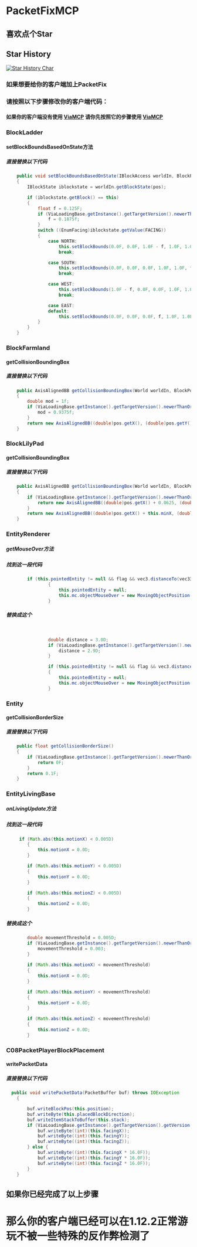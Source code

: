 # PacketFixMCP
## 喜欢点个Star
## Star History

[![Star History Char](https://api.star-history.com/svg?repos=LangYa466/PacketFixMCP&type=Date)](https://star-history.com/#LangYa466/PacketFixMCP&Date&theme=dark)

### 如果想要给你的客户端加上PacketFix
### 请按照以下步骤修改你的客户端代码：
#### 如果你的客户端没有使用 [ViaMCP](https://github.com/ViaVersionMCP/ViaMCP) 请你先按照它的步骤使用 [ViaMCP](https://github.com/ViaVersionMCP/ViaMCP)

### BlockLadder
#### setBlockBoundsBasedOnState方法
##### 直接替换以下代码
```java
    public void setBlockBoundsBasedOnState(IBlockAccess worldIn, BlockPos pos)
    {
        IBlockState iblockstate = worldIn.getBlockState(pos);

        if (iblockstate.getBlock() == this)
        {
            float f = 0.125F;
            if (ViaLoadingBase.getInstance().getTargetVersion().newerThanOrEqualTo(ProtocolVersion.v1_12_2)) {
                f = 0.1875f;
            }
            switch ((EnumFacing)iblockstate.getValue(FACING))
            {
                case NORTH:
                    this.setBlockBounds(0.0F, 0.0F, 1.0F - f, 1.0F, 1.0F, 1.0F);
                    break;

                case SOUTH:
                    this.setBlockBounds(0.0F, 0.0F, 0.0F, 1.0F, 1.0F, f);
                    break;

                case WEST:
                    this.setBlockBounds(1.0F - f, 0.0F, 0.0F, 1.0F, 1.0F, 1.0F);
                    break;

                case EAST:
                default:
                    this.setBlockBounds(0.0F, 0.0F, 0.0F, f, 1.0F, 1.0F);
            }
        }
    }
```


### BlockFarmland
#### getCollisionBoundingBox
##### 直接替换以下代码
```java
    public AxisAlignedBB getCollisionBoundingBox(World worldIn, BlockPos pos, IBlockState state)
    {
        double mod = 1f;
        if (ViaLoadingBase.getInstance().getTargetVersion().newerThanOrEqualTo(ProtocolVersion.v1_12_2)) {
            mod = 0.9375f;
        }
        return new AxisAlignedBB((double)pos.getX(), (double)pos.getY(), (double)pos.getZ(), (double)(pos.getX() + 1), (double)(pos.getY() + mod), (double)(pos.getZ() + 1));
    }
```

### BlockLilyPad
#### getCollisionBoundingBox
##### 直接替换以下代码
```java
    public AxisAlignedBB getCollisionBoundingBox(World worldIn, BlockPos pos, IBlockState state)
    {
        if (ViaLoadingBase.getInstance().getTargetVersion().newerThanOrEqualTo(ProtocolVersion.v1_12_2)) {
            return new AxisAlignedBB((double)pos.getX() + 0.0625, (double)pos.getY(), (double)pos.getZ() + this.minZ + 0.0625, (double)pos.getX() + 0.9375, (double)pos.getY() + 0.09375, (double)pos.getZ() + 0.9375);
        }
        return new AxisAlignedBB((double)pos.getX() + this.minX, (double)pos.getY() + this.minY, (double)pos.getZ() + this.minZ, (double)pos.getX() + this.maxX, (double)pos.getY() + this.maxY, (double)pos.getZ() + this.maxZ);
    }
```

### EntityRenderer
##### getMouseOver方法
##### 找到这一段代码
```java
        if (this.pointedEntity != null && flag && vec3.distanceTo(vec33) > 3.0D)
                {
                    this.pointedEntity = null;
                    this.mc.objectMouseOver = new MovingObjectPosition(MovingObjectPosition.MovingObjectType.MISS, vec33, (EnumFacing)null, new BlockPos(vec33));
                }
```
##### 替换成这个
```java


                double distance = 3.0D;
                if (ViaLoadingBase.getInstance().getTargetVersion().newerThanOrEqualTo(ProtocolVersion.v1_12_2)) {
                    distance = 2.9D;
                }

                if (this.pointedEntity != null && flag && vec3.distanceTo(vec33) > distance)
                {
                    this.pointedEntity = null;
                    this.mc.objectMouseOver = new MovingObjectPosition(MovingObjectPosition.MovingObjectType.MISS, vec33, (EnumFacing)null, new BlockPos(vec33));
                }
```

### Entity
#### getCollisionBorderSize
##### 直接替换以下代码
```java
    public float getCollisionBorderSize()
    {
        if (ViaLoadingBase.getInstance().getTargetVersion().newerThanOrEqualTo(ProtocolVersion.v1_12_2)) {
            return 0F;
        }
        return 0.1F;
    }
```

### EntityLivingBase
##### onLivingUpdate方法
##### 找到这一段代码
```java
     if (Math.abs(this.motionX) < 0.005D)
        {
            this.motionX = 0.0D;
        }

        if (Math.abs(this.motionY) < 0.005D)
        {
            this.motionY = 0.0D;
        }

        if (Math.abs(this.motionZ) < 0.005D)
        {
            this.motionZ = 0.0D;
        }

```
##### 替换成这个
```java
        double movementThreshold = 0.005D;
        if (ViaLoadingBase.getInstance().getTargetVersion().newerThanOrEqualTo(ProtocolVersion.v1_12_2)) {
            movementThreshold = 0.003;
        }
        
        if (Math.abs(this.motionX) < movementThreshold)
        {
            this.motionX = 0.0D;
        }

        if (Math.abs(this.motionY) < movementThreshold)
        {
            this.motionY = 0.0D;
        }

        if (Math.abs(this.motionZ) < movementThreshold)
        {
            this.motionZ = 0.0D;
        }
```


### C08PacketPlayerBlockPlacement
#### writePacketData
##### 直接替换以下代码
```java
  public void writePacketData(PacketBuffer buf) throws IOException
    {

        buf.writeBlockPos(this.position);
        buf.writeByte(this.placedBlockDirection);
        buf.writeItemStackToBuffer(this.stack);
        if (ViaLoadingBase.getInstance().getTargetVersion().getVersion() > 47) {
            buf.writeByte((int)(this.facingX));
            buf.writeByte((int)(this.facingY));
            buf.writeByte((int)(this.facingZ));
        } else {
            buf.writeByte((int)(this.facingX * 16.0F));
            buf.writeByte((int)(this.facingY * 16.0F));
            buf.writeByte((int)(this.facingZ * 16.0F));
        }
    }

```


## 如果你已经完成了以上步骤
# 那么你的客户端已经可以在1.12.2正常游玩不被一些特殊的反作弊检测了
